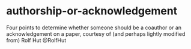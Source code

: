 # authorship-or-acknowledgement
Four points to determine whether someone should be a coauthor or an acknowledgement on a paper, courtesy of (and perhaps lightly modified from) Rolf Hut @RolfHut
